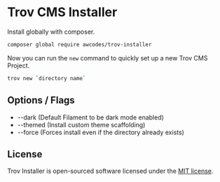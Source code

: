 # Trov CMS Installer

Install globally with composer.

```bash
composer global require awcodes/trov-installer
```

Now you can run the `new` command to quickly set up a new Trov CMS Project.

```bash
trov new `directory name`
```

## Options / Flags

* --dark (Default Filament to be dark mode enabled)
* --themed (Install custom theme scaffolding)
* --force (Forces install even if the directory already exists)

## License

Trov Installer is open-sourced software licensed under the [MIT license](LICENSE.md).
